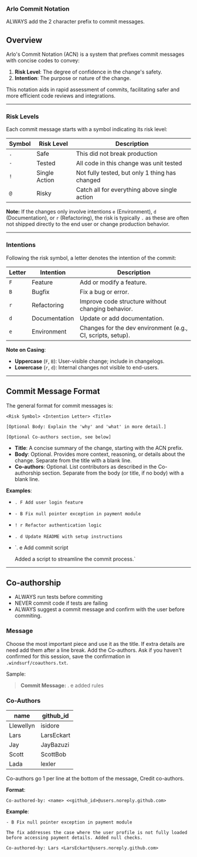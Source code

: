 ### Arlo Commit Notation
ALWAYS add the 2 character prefix to commit messages.

## Overview

Arlo's Commit Notation (ACN) is a system that prefixes commit messages with concise codes to convey:

1. **Risk Level**: The degree of confidence in the change's safety.
2. **Intention**: The purpose or nature of the change.

This notation aids in rapid assessment of commits, facilitating safer and more efficient code reviews and integrations.

---

### Risk Levels

Each commit message starts with a symbol indicating its risk level:

| Symbol | Risk Level | Description                                                     |
| ------ | ---------- | --------------------------------------------------------------- |
| `.`    | Safe       | This did not break production   |
| `-`    | Tested  |  All code in this change was unit tested |
| `!`    | Single Action      | Not fully tested, but only 1 thing has changed      |
| `@`    | Risky     | Catch all for everything above single action |

**Note:** If the changes only involve intentions `e` (Environment), `d` (Documentation), or `r` (Refactoring), the risk is typically `.` as these are often not shipped directly to the end user or change production behavior.

---

### Intentions

Following the risk symbol, a letter denotes the intention of the commit:

| Letter  | Intention     | Description                                       |
| ------- | ------------- | ------------------------------------------------- |
| `F` | Feature       | Add or modify a feature.                          |
| `B` | Bugfix        | Fix a bug or error.                               |
| `r` | Refactoring   | Improve code structure without changing behavior. |
| `d` | Documentation | Update or add documentation.                      |
| `e` | Environment    | Changes for the dev environment (e.g., CI, scripts, setup). |

**Note on Casing**:

* **Uppercase** (`F`, `B`): User-visible change; include in changelogs.
* **Lowercase** (`r`, `d`): Internal changes not visible to end-users.

---

## Commit Message Format

The general format for commit messages is:

```
<Risk Symbol> <Intention Letter> <Title>

[Optional Body: Explain the 'why' and 'what' in more detail.]

[Optional Co-authors section, see below]
```

*   **Title**: A concise summary of the change, starting with the ACN prefix.
*   **Body**: Optional. Provides more context, reasoning, or details about the change. Separate from the title with a blank line.
*   **Co-authors**: Optional. List contributors as described in the Co-authorship section. Separate from the body (or title, if no body) with a blank line.

**Examples**:

*   `. F Add user login feature`
*   `- B Fix null pointer exception in payment module`
*   `! r Refactor authentication logic`
*   `. d Update README with setup instructions`
*   `. e Add commit script

    Added a script to streamline the commit process.`

---

## Co-authorship

* ALWAYS run tests before commiting
* NEVER commit code if tests are failing
* ALWAYS suggest a commit message and confirm with the user before commiting.


### Message
Choose the most important piece and use it as the title.
If extra details are need add them after a line break.
Add the Co-authors. 
Ask if you haven't confirmed for this session, save the confirmation in `.windsurf/coauthors.txt`.

Sample:

> **Commit Message:** . e added rules
 

### Co-Authors

| name | github_id |
|---- | ---- |
| Llewellyn | isidore |
| Lars | LarsEckart | 
| Jay | JayBazuzi |
| Scott | ScottBob |
| Lada | lexler |

Co-authors go 1 per line at the bottom of the message, 
Credit co-authors.

**Format**:
```
Co-authored-by: <name> <<github_id>@users.noreply.github.com>
```

**Example**:
```
- B Fix null pointer exception in payment module

The fix addresses the case where the user profile is not fully loaded
before accessing payment details. Added null checks.

Co-authored-by: Lars <LarsEckart@users.noreply.github.com>
```
